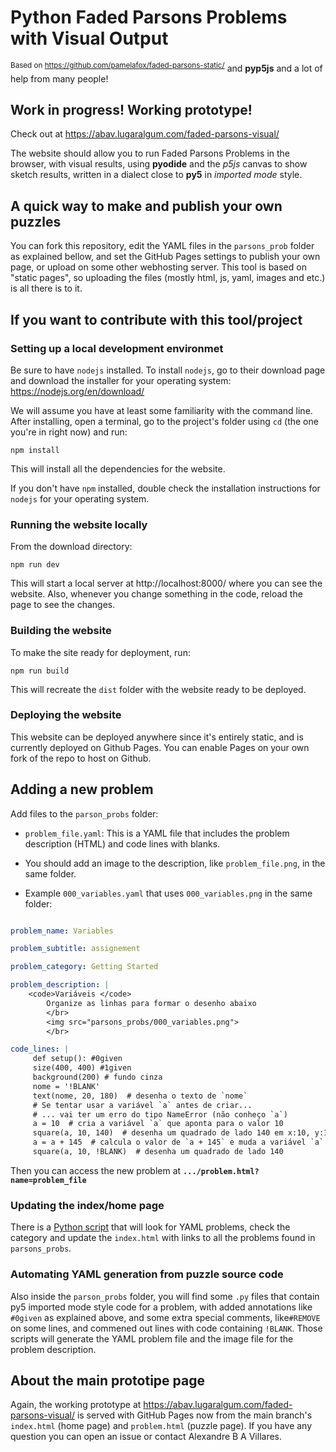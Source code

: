 # Python Faded Parsons Problems with Visual Output

<sup>Based on https://github.com/pamelafox/faded-parsons-static/</sup> and **pyp5js** and a lot of help from many people!</sup>

## Work in progress! Working prototype!

Check out at https://abav.lugaralgum.com/faded-parsons-visual/

The website should allow you to run Faded Parsons Problems in the browser, with visual results, using **pyodide** and the _p5js_ canvas to show sketch results, written in a dialect close to **py5** in *imported mode* style.

## A quick way to make and publish your own puzzles

You can fork this repository, edit the YAML files in the `parsons_prob` folder as explained bellow, and set the GitHub Pages settings to publish your own page, or upload on some other webhosting server. This tool is based on "static pages", so uploading the files (mostly html, js, yaml, images and etc.) is all there is to it.

## If you want to contribute with this tool/project 

### Setting up a local development environmet

Be sure to have `nodejs` installed. To install `nodejs`, go to their download page and download the installer for your operating system: https://nodejs.org/en/download/

We will assume you have at least some familiarity with the command line. After installing, open a terminal, go to the project's folder using `cd` (the one you're in right now) and run:

`npm install`

This will install all the dependencies for the website.

If you don't have `npm` installed, double check the installation instructions for `nodejs` for your operating system.

### Running the website locally 

From the download directory:

`npm run dev`

This will start a local server at http://localhost:8000/ where you can see the website. Also, whenever you change something in the code, reload the page to see the changes.

### Building the website

To make the site ready for deployment, run:

`npm run build`

This will recreate the `dist` folder with the website ready to be deployed.

### Deploying the website

This website can be deployed anywhere since it's entirely static, and is currently deployed on Github Pages. You can enable Pages on your own fork of the repo to host on Github.

## Adding a new problem

Add files to the `parson_probs` folder:

- `problem_file.yaml`: This is a YAML file that includes the problem description (HTML) and code lines with blanks.

- You should add an image to the description, like `problem_file.png`, in the same folder.

- Example `000_variables.yaml` that uses `000_variables.png` in the same folder:

```yaml

problem_name: Variables

problem_subtitle: assignement

problem_category: Getting Started

problem_description: |
	<code>Variáveis </code>
		Organize as linhas para formar o desenho abaixo
		</br>
		<img src="parsons_probs/000_variables.png">
		</br>

code_lines: |
	 def setup(): #0given
	 size(400, 400) #1given
	 background(200) # fundo cinza
	 nome = '!BLANK'
	 text(nome, 20, 180)  # desenha o texto de `nome`
	 # Se tentar usar a variável `a` antes de criar...
	 # ... vai ter um erro do tipo NameError (não conheço `a`)
	 a = 10  # cria a variável `a` que aponta para o valor 10
	 square(a, 10, 140)  # desenha um quadrado de lado 140 em x:10, y:10
	 a = a + 145  # calcula o valor de `a + 145` e muda a variável `a`
	 square(a, 10, !BLANK)  # desenha um quadrado de lado 140

```

Then you can access the new problem at **`.../problem.html?name=problem_file`**

### Updating the index/home page

There is a [Python script](https://github.com/villares/faded-parsons-visual/blob/hack/update_index.py) that will look for YAML problems, check the category and update the `index.html` with links to all the problems found in `parsons_probs`.

### Automating YAML generation from puzzle source code 

Also inside the `parson_probs` folder, you will find some `.py` files that contain py5 imported mode style code for a problem, with added annotations like `#0given` as explained above, and some extra special comments, like`#REMOVE` on some lines, and commened out lines with code containing `!BLANK`. Those scripts will generate the YAML problem file and the image file for the problem description.

## About the main prototipe page

Again, the working prototype at https://abav.lugaralgum.com/faded-parsons-visual/ is served with GitHub Pages now from the main branch's `index.html` (home page) and `problem.html` (puzzle page). If you have any question you can open an issue or contact Alexandre B A Villares.
